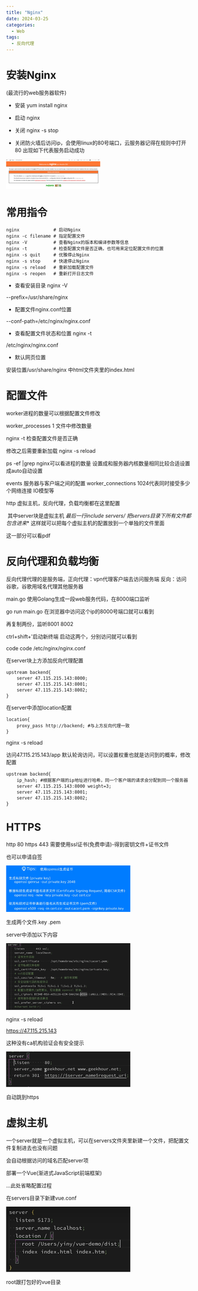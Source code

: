 ```yaml
---
title: "Nginx"
date: 2024-03-25
categories:
  - Web
tags:
  - 反向代理
---
```


# 安装Nginx

(最流行的web服务器软件)

* 安装 yum install nginx

* 启动 nginx

* 关闭 nginx -s stop

* 关闭防火墙后访问ip，会使用linux的80号端口，云服务器记得在规则中打开80 出现如下代表服务启动成功

<img src="./images/Nginx.assets/image-20240319160124855-1740971541980-27.png" alt="image-20240319160124855" style="zoom: 25%;" />

# 常用指令

~~~
nginx             # 启动Nginx
nginx -c filename # 指定配置⽂件
nginx -V          # 查看Nginx的版本和编译参数等信息
nginx -t          # 检查配置⽂件是否正确，也可⽤来定位配置⽂件的位置
nginx -s quit     # 优雅停⽌Nginx
nginx -s stop     # 快速停⽌Nginx
nginx -s reload   # 重新加载配置⽂件
nginx -s reopen   # 重新打开⽇志⽂件
~~~

* 查看安装目录  nginx -V  

--prefix=/usr/share/nginx    

* 配置文件nginx.conf位置   

--conf-path=/etc/nginx/nginx.conf

* 查看配置文件状态和位置  nginx -t

/etc/nginx/nginx.conf

* 默认网页位置

安装位置/usr/share/nginx 中html文件夹里的index.html

# 配置文件

worker进程的数量可以根据配置文件修改

worker_processes 1 文件中修改数量

nginx -t 检查配置文件是否正确

修改之后需要重新加载 nginx -s reload

ps -ef |grep nginx可以看进程的数量 设置成和服务器内核数量相同比较合适设置成auto自动设置



events 服务器与客户端之间的配置 worker_connections 1024代表同时接受多少个网络连接 IO模型等

http 虚拟主机，反向代理，负载均衡都在这里配置 

​	其中server块是虚拟主机 **最后一行include servers/* 把servers目录下所有文件都包含进来** 这样就可以把每个虚拟主机的配置放到一个单独的文件里面



这一部分可以看pdf

# 反向代理和负载均衡

反向代理代理的是服务端，正向代理：vpn代理客户端去访问服务端 反向：访问谷歌，谷歌用域名代理其他服务器

main.go 使用Golang生成一段web服务代码，在8000端口监听

go run main.go 在浏览器中访问这个ip的8000号端口就可以看到

再复制两份，监听8001 8002

ctrl+shift+'启动新终端 启动这两个，分别访问就可以看到

code code /etc/nginx/nginx.conf 

在server块上方添加反向代理配置

~~~
upstream backend{
	server 47.115.215.143:8000;
	server 47.115.215.143:8001;
	server 47.115.215.143:8002;
}
~~~

在server中添加location配置

~~~
location{
	proxy_pass http://backend; #与上方反向代理一致
}
~~~

nginx -s reload

访问47.115.215.143/app 默认轮询访问，可以设置权重也就是访问到的概率，修改配置

~~~
upstream backend{
	ip_hash; #根据客户端的ip地址进行哈希，同一个客户端的请求会分配到同一个服务器
	server 47.115.215.143:8000 weight=3;
	server 47.115.215.143:8001;
	server 47.115.215.143:8002;
}
~~~

# HTTPS

http 80 https 443 需要使用ssl证书(免费申请)-得到密钥文件+证书文件

也可以申请自签

<img src="./images/Nginx.assets/image-20240320192929544-1740971541980-29.png" alt="image-20240320192929544" style="zoom: 33%;" />

生成两个文件.key .pem

server中添加以下内容

<img src="./images/Nginx.assets/image-20240320193101594-1740971541980-31.png" alt="image-20240320193101594" style="zoom:33%;" />

nginx -s reload

https://47.115.215.143

这种没有ca机构验证会有安全提示

<img src="./images/Nginx.assets/image-20240320193308883-1740971541980-33.png" alt="image-20240320193308883" style="zoom:33%;" />

自动跳到https

# 虚拟主机

一个server就是一个虚拟主机，可以在servers文件夹里新建一个文件，把配置文件复制进去也没有问题

会自动根据访问的域名匹配server项

部署一个Vue(渐进式JavaScript前端框架)

...此处省略配置过程

在servers目录下新建vue.conf

<img src="./images/Nginx.assets/image-20240320193831477-1740971541980-35.png" alt="image-20240320193831477" style="zoom:33%;" />

root跟打包好的vue目录
